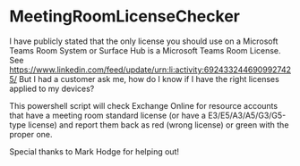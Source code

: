 # MeetingRoomLicenseChecker

I have publicly stated that the only license you should use on a Microsoft Teams Room System or Surface Hub is a Microsoft Teams Room License.
See https://www.linkedin.com/feed/update/urn:li:activity:6924332446909927425/
But I had a customer ask me, how do I know if I have the right licenses applied to my devices?  

This powershell script will check Exchange Online for resource accounts that have a meeting room standard license (or have a E3/E5/A3/A5/G3/G5-type license) and
report them back as red (wrong license) or green with the proper one. 

Special thanks to Mark Hodge for helping out! 
